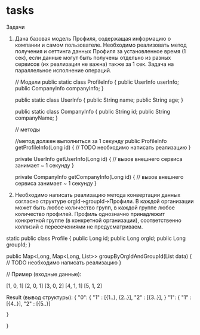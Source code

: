 # tasks
Задачи

1.	Дана базовая модель Профиля, содержащая информацию о компании и самом пользователе. Необходимо реализовать метод получения и сеттинга данных Профиля за установленное время (1 сек), если данные могут быть получены отдельно из разных сервисов (их реализация не важна) также за 1 сек. Задача на параллельное исполнение операций.



    // Модели
    public static class ProfileInfo {
        public UserInfo userInfo;
        public CompanyInfo companyInfo;
    }

    public static class UserInfo {
        public String name;
        public String age;
    }

    public static class CompanyInfo {
        public String id;
        public String companyName;
    }
    
    // методы
    
    //метод должен выполниться за 1 секунду
    public ProfileInfo getProfileInfo(Long id) {
        // TODO необходимо написать реализацию
    }

    private UserInfo getUserInfo(Long id) {
        // вызов внешнего сервиса занимает ~ 1 секунду
    }

    private CompanyInfo getCompanyInfo(Long id) {
        // вызов внешнего сервиса занимает ~ 1 секунду
    }
  





2.	Необходимо написать реализацию метода конвертации данных согласно структуре orgId->groupId->Профили. В каждой организации может быть любое количество групп, в каждой группе любое количество профилей. Профиль однозначно принадлежит конкретной группе (в конкретной организации), соответственно коллизий с пересечениями не предусматриваем.


static public class Profile {
        public Long id;
        public Long orgId;
        public Long groupId;
}
        
public Map<Long, Map<Long, List<Profile>>> groupByOrgIdAndGroupId(List<Profile> data) {
    // TODO необходимо написать реализацию
}

// Пример (входные данные):

[1, 0, 1]
[2, 0, 1]
[3, 0, 2]
[4, 1, 1]
[5, 1, 2]

Result (вывод структуры):
{
    "0": {
        "1" : [{1..}, {2..}],
        "2" : [{3..}],
    }
    "1": {
        "1" : [{4..}],
        "2" : [{5..}]

    }
}
  

